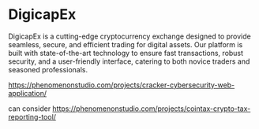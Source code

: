 # DigicapEx
DigicapEx is a cutting-edge cryptocurrency exchange designed to provide seamless, secure, and efficient trading for digital assets. Our platform is built with state-of-the-art technology to ensure fast transactions, robust security, and a user-friendly interface, catering to both novice traders and seasoned professionals.

https://phenomenonstudio.com/projects/cracker-cybersecurity-web-application/


can consider
https://phenomenonstudio.com/projects/cointax-crypto-tax-reporting-tool/
